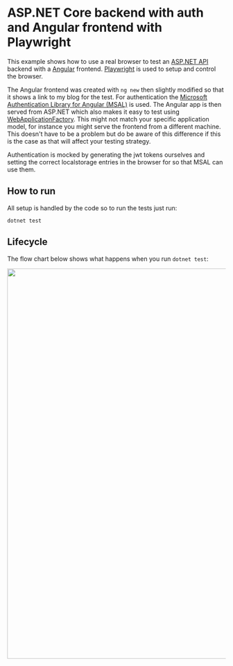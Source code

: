 # ASP.NET Core backend with auth and Angular frontend with Playwright
This example shows how to use a real browser to test an [ASP.NET API](https://learn.microsoft.com/en-us/aspnet/core/tutorials/min-web-api?view=aspnetcore-7.0&tabs=visual-studio) backend with a [Angular](https://angular.io/) frontend. [Playwright](https://playwright.dev/dotnet/) is used to setup and control the browser.

The Angular frontend was created with `ng new` then slightly modified so that it shows a link to my blog for the test. For authentication the [Microsoft Authentication Library for Angular (MSAL)](https://github.com/AzureAD/microsoft-authentication-library-for-js/tree/dev/lib/msal-angular) is used. The Angular app is then served from ASP.NET which also makes it easy to test using [WebApplicationFactory](https://learn.microsoft.com/en-us/aspnet/core/test/integration-tests?view=aspnetcore-7.0). This might not match your specific application model, for instance you might serve the frontend from a different machine. This doesn't have to be a problem but do be aware of this difference if this is the case as that will affect your testing strategy.

Authentication is mocked by generating the jwt tokens ourselves and setting the correct localstorage entries in the browser for so that MSAL can use them.

## How to run
All setup is handled by the code so to run the tests just run:
```
dotnet test
```

## Lifecycle
The flow chart below shows what happens when you run `dotnet test`:

<img src="/Media/PlaywrightTestsFlowChart.drawio.svg" height="900" />
